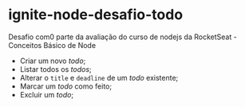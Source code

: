 # ignite-node-desafio-todo
Desafio com0 parte da avaliação do curso de nodejs da RocketSeat - Conceitos Básico de Node
- Criar um novo *todo*;
- Listar todos os *todos*;
- Alterar o `title` e `deadline` de um *todo* existente;
- Marcar um *todo* como feito;
- Excluir um *todo*;
